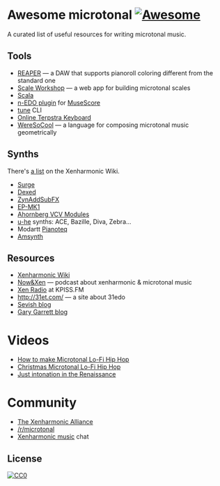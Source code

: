 # Awesome microtonal [![Awesome](https://awesome.re/badge.svg)](https://awesome.re)

A curated list of useful resources for writing microtonal music.

## Tools

- [REAPER](https://www.reaper.fm/) — a DAW that supports pianoroll coloring different from the standard one
- [Scale Workshop](http://sevish.com/scaleworkshop/) — a web app for building microtonal scales
- [Scala](http://www.huygens-fokker.org/scala/)
- [n-EDO plugin](https://github.com/euwbah/musescore-n-tet-plugins) for [MuseScore](https://musescore.org/)
- [tune](https://github.com/Woyten/tune) CLI
- [Online Terpstra Keyboard](http://terpstrakeyboard.com/web-app/keys.htm)
- [WereSoCool](https://github.com/xasopheno/WereSoCool) — a language for composing microtonal music geometrically

## Synths

There's [a list](https://en.xen.wiki/w/List_of_Microtonal_Software_Plugins) on the Xenharmonic Wiki.

- [Surge](https://surge-synthesizer.github.io/)
- [Dexed](https://asb2m10.github.io/dexed/)
- [ZynAddSubFX](http://zynaddsubfx.sourceforge.net/)
- [EP-MK1](https://patchstorage.com/ep-mk1/)
- [Ahornberg VCV Modules](https://github.com/Ahornberg/Ahornberg-VCV-Modules)
- [u-he](http://www.u-he.com/cms/) synths: ACE, Bazille, Diva, Zebra...
- Modartt [Pianoteq](https://www.pianoteq.com/)
- [Amsynth](https://amsynth.github.io/)

## Resources

- [Xenharmonic Wiki](https://en.xen.wiki/)
- [Now&Xen](https://nowandxen.libsyn.com/) — podcast about xenharmonic & microtonal music
- [Xen Radio](https://kpiss.fm/show/xen-radio/) at KPISS.FM
- http://31et.com/ — a site about 31edo
- [Sevish blog](http://sevish.com/blog/)
- [Gary Garrett blog](http://www.garygarrett.me/)

# Videos

- [How to make Microtonal Lo-Fi Hip Hop](https://www.youtube.com/watch?v=H4KIwA8O9LU)
- [Christmas Microtonal Lo-Fi Hip Hop](https://www.youtube.com/watch?v=qyxyo8E0Hx0)
- [Just intonation in the Renaissance](https://www.youtube.com/watch?v=XhY_7LT8eTw)

# Community

- [The Xenharmonic Alliance](https://www.facebook.com/groups/xenharmonic2/)
- [/r/microtonal](https://reddit.com/r/microtonal/)
- [Xenharmonic music](https://matrix.to/#/#xenharmony:matrix.org) chat

## License

[![CC0](http://mirrors.creativecommons.org/presskit/buttons/88x31/svg/cc-zero.svg)](https://creativecommons.org/publicdomain/zero/1.0/)
